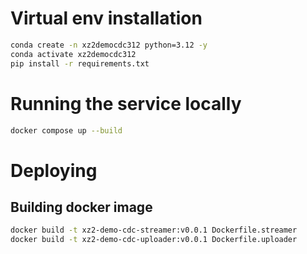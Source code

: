 # Virtual env installation

```sh
conda create -n xz2democdc312 python=3.12 -y
conda activate xz2democdc312
pip install -r requirements.txt
```

# Running the service locally

```sh
docker compose up --build
```

# Deploying

## Building docker image

```sh
docker build -t xz2-demo-cdc-streamer:v0.0.1 Dockerfile.streamer
docker build -t xz2-demo-cdc-uploader:v0.0.1 Dockerfile.uploader
```
